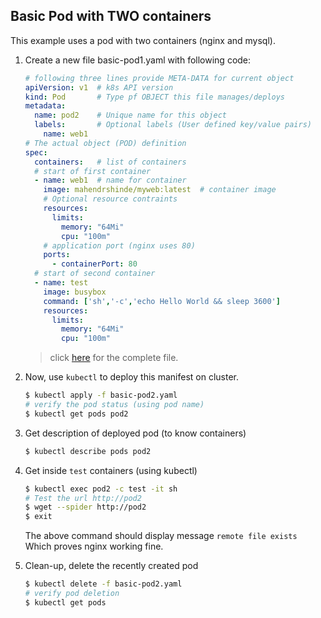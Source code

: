 ## Basic Pod with TWO containers

This example uses a pod with two containers (nginx and mysql). 

1.  Create a new file basic-pod1.yaml with following code:

    ```yaml
    # following three lines provide META-DATA for current object
    apiVersion: v1  # k8s API version
    kind: Pod       # Type pf OBJECT this file manages/deploys
    metadata:
      name: pod2    # Unique name for this object
      labels:       # Optional labels (User defined key/value pairs)
        name: web1
    # The actual object (POD) definition 
    spec:
      containers:   # list of containers 
      # start of first container
      - name: web1  # name for container
        image: mahendrshinde/myweb:latest  # container image 
        # Optional resource contraints
        resources:
          limits:
            memory: "64Mi"
            cpu: "100m"
        # application port (nginx uses 80)
        ports:
          - containerPort: 80
      # start of second container
      - name: test
        image: busybox
        command: ['sh','-c','echo Hello World && sleep 3600']
        resources:
          limits:
            memory: "64Mi"
            cpu: "100m"
    ```

    > click [here](./basic-pod2.yaml) for the complete file.

2.  Now, use `kubectl` to deploy this manifest on cluster.

    ```bash
    $ kubectl apply -f basic-pod2.yaml
    # verify the pod status (using pod name)
    $ kubectl get pods pod2
    ```

3.  Get description of deployed pod (to know containers)

    ```bash
    $ kubectl describe pods pod2
    ```

4.  Get inside `test` containers (using kubectl)
    
    ```bash
    $ kubectl exec pod2 -c test -it sh
    # Test the url http://pod2 
    $ wget --spider http://pod2
    $ exit
    ```
    The above command should display message `remote file exists` Which proves nginx working fine.

3.  Clean-up, delete the recently created pod

    ```bash
    $ kubectl delete -f basic-pod2.yaml
    # verify pod deletion
    $ kubectl get pods
    ```
